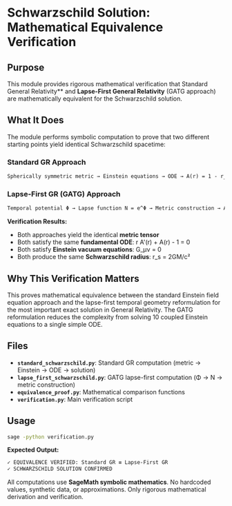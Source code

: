 # Schwarzschild Solution: Mathematical Equivalence Verification

## Purpose

This module provides rigorous mathematical verification that
Standard General Relativity** and **Lapse-First General Relativity**
(GATG approach) are mathematically equivalent for the Schwarzschild solution.

## What It Does

The module performs symbolic computation to prove that two different
starting points yield identical Schwarzschild spacetime:

### Standard GR Approach

```markdown
Spherically symmetric metric → Einstein equations → ODE → A(r) = 1 - r_s/r
```

### Lapse-First GR (GATG) Approach

```markdown
Temporal potential Φ → Lapse function N = e^Φ → Metric construction → A(r) = 1 - r_s/r
```

**Verification Results:**

- Both approaches yield the identical **metric tensor**
- Both satisfy the same **fundamental ODE**: r A'(r) + A(r) - 1 = 0
- Both satisfy **Einstein vacuum equations**: G_μν = 0
- Both produce the same **Schwarzschild radius**: r_s = 2GM/c²

## Why This Verification Matters

This proves mathematical equivalence between the standard Einstein field equation
approach and the lapse-first temporal geometry reformulation for the most important
exact solution in General Relativity.
The GATG reformulation reduces the complexity from solving 10 coupled Einstein equations
to a single simple ODE.

## Files

- **`standard_schwarzschild.py`**: Standard GR computation (metric → Einstein → ODE → solution)
- **`lapse_first_schwarzschild.py`**: GATG lapse-first computation (Φ → N → metric construction)
- **`equivalence_proof.py`**: Mathematical comparison functions
- **`verification.py`**: Main verification script

## Usage

```bash
sage -python verification.py
```

**Expected Output:**

```markdown
✓ EQUIVALENCE VERIFIED: Standard GR ≡ Lapse-First GR
✓ SCHWARZSCHILD SOLUTION CONFIRMED
```

All computations use **SageMath symbolic mathematics**.
No hardcoded values, synthetic data, or approximations.
Only rigorous mathematical derivation and verification.

